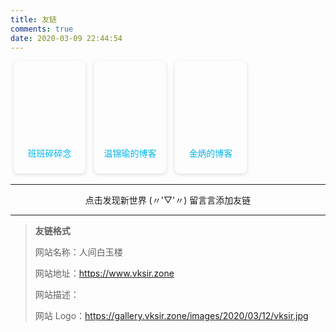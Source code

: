 ```yaml
---
title: 友链
comments: true
date: 2020-03-09 22:44:54
---
```


<html>
	<head>
		<style>
			.card {
                display:inline-block;
				width: 115px;
				box-shadow: 0 2px 6px 0 rgba(0, 0, 0, 0.12);
				overflow: hidden;
				transition: 0.15s ease-in-out;
				border-radius: 8px;
				margin: 0 5px;
				text-align: center;
				text-decoration: none;
				line-height: 65px;
                color: #00b6ec;
                border-bottom:none;
			}
            .card:hover {
                transform: scale(1.07);
                color: #00b6ec;
            }
			.avatar {
				width: 100%;
				height: 115px;
                background-size: cover !important;
			}
		</style>
	</head>
	<body>
		<a class="card" href="https://blog.dlzhang.com/" target="_blank">
			<div
				class="avatar"
				style="background: url(https://d33wubrfki0l68.cloudfront.net/c58bf3d03a0a2b85df29bddfe5aed00859ab56af/5a667/images/blog-avatar.jpg);"
			></div>
			<span>班班碎碎念</span>
		</a>
		<a class="card" href="https://www.wenjinyu.me/" target="_blank">
			<div
				class="avatar"
				style="background: url(https://i.loli.net/2019/05/04/5ccd2f658815a.png);"
			></div>
			<span>温锦瑜的博客</span>
		</a>
		<a class="card" href="https://blog.fedfans.com/" target="_blank">
			<div
				class="avatar"
				style="background: url(https://avatars.githubusercontent.com/u/6525544?s=80&v=4);"
			></div>
			<span>金炳的博客</span>
		</a>
	</body>
</html>


---

<div style="text-align:center;">
    <i class="fa fa-heart" style="color:red;"></i>
        点击发现新世界 (〃'▽'〃) 留言言添加友链
    <i class="fa fa-heart" style="color:red;"></i>
</div>


---

> **友链格式**
>
> 网站名称：人间白玉楼
>
> 网站地址：<u>https://www.vksir.zone</u>
>
> 网站描述：
>
> 网站 Logo：<u>https://gallery.vksir.zone/images/2020/03/12/vksir.jpg</u>
